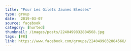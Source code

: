 ```yaml
---
title: "Pour Les Gilets Jaunes Blessés"
type: group
date:  2019-03-07
source: facebook
category: [hurted]
thumbnail: /images/posts/2240499832884568.jpg
tags: [FR]
link: https://www.facebook.com/groups/2240499832884568/
---
```


